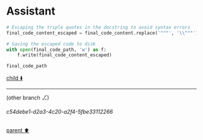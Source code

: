 # Assistant

```python
# Escaping the triple quotes in the docstring to avoid syntax errors
final_code_content_escaped = final_code_content.replace('"""', '\\"""')

# Saving the escaped code to disk
with open(final_code_path, 'w') as f:
    f.write(final_code_content_escaped)

final_code_path
```

[child ⬇️](#c54debe1-d2a3-4c20-a2f4-5fbe33112266)

---

(other branch ⎇)
###### c54debe1-d2a3-4c20-a2f4-5fbe33112266
[parent ⬆️](#5fe42d06-0267-4779-895b-af5542d0e029)
